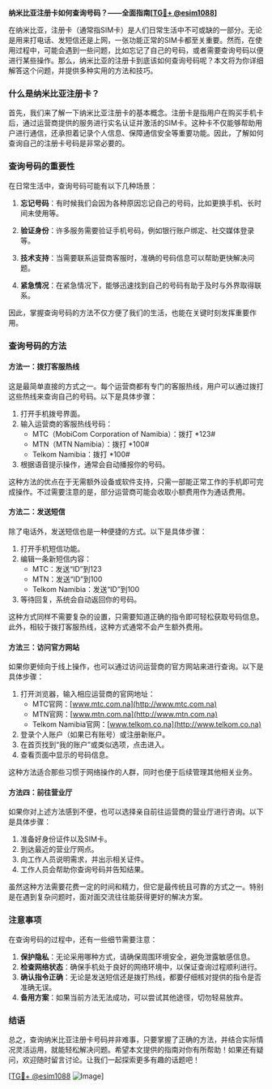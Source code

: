 **纳米比亚注册卡如何查询号码？——全面指南[[TG💪+ @esim1088](https://t.me/s/esim1088)]**

在纳米比亚，注册卡（通常指SIM卡）是人们日常生活中不可或缺的一部分。无论是用来打电话、发短信还是上网，一张功能正常的SIM卡都至关重要。然而，在使用过程中，可能会遇到一些问题，比如忘记了自己的号码，或者需要查询号码以便进行某些操作。那么，纳米比亚的注册卡到底该如何查询号码呢？本文将为你详细解答这个问题，并提供多种实用的方法和技巧。

### 什么是纳米比亚注册卡？

首先，我们来了解一下纳米比亚注册卡的基本概念。注册卡是指用户在购买手机卡后，通过运营商提供的服务进行实名认证并激活的SIM卡。这种卡不仅能够帮助用户进行通信，还承担着记录个人信息、保障通信安全等重要功能。因此，了解如何查询自己的注册卡号码是非常必要的。

### 查询号码的重要性

在日常生活中，查询号码可能有以下几种场景：

1. **忘记号码**：有时候我们会因为各种原因忘记自己的号码，比如更换手机、长时间未使用等。
   
2. **验证身份**：许多服务需要验证手机号码，例如银行账户绑定、社交媒体登录等。

3. **技术支持**：当需要联系运营商客服时，准确的号码信息可以帮助更快解决问题。

4. **紧急情况**：在紧急情况下，能够迅速找到自己的号码有助于及时与外界取得联系。

因此，掌握查询号码的方法不仅方便了我们的生活，也能在关键时刻发挥重要作用。

### 查询号码的方法

#### 方法一：拨打客服热线

这是最简单直接的方式之一。每个运营商都有专门的客服热线，用户可以通过拨打这些热线来查询自己的号码。以下是具体步骤：

1. 打开手机拨号界面。
2. 输入运营商的客服热线号码：
   - MTC（MobiCom Corporation of Namibia）：拨打 *123#
   - MTN（MTN Namibia）：拨打 *100#
   - Telkom Namibia：拨打 *100#
3. 根据语音提示操作，通常会自动播报你的号码。

这种方法的优点在于无需额外设备或软件支持，只需一部能正常工作的手机即可完成操作。不过需要注意的是，部分运营商可能会收取小额费用作为通话费用。

#### 方法二：发送短信

除了电话外，发送短信也是一种便捷的方式。以下是具体步骤：

1. 打开手机短信功能。
2. 编辑一条新短信内容：
   - MTC：发送“ID”到123
   - MTN：发送“ID”到100
   - Telkom Namibia：发送“ID”到100
3. 等待回复，系统会自动返回你的号码。

这种方式同样不需要复杂的设置，只需要知道正确的指令即可轻松获取号码信息。此外，相较于拨打客服热线，这种方式通常不会产生额外费用。

#### 方法三：访问官方网站

如果你更倾向于线上操作，也可以通过访问运营商的官方网站来进行查询。以下是具体步骤：

1. 打开浏览器，输入相应运营商的官网地址：
   - MTC官网：[www.mtc.com.na](http://www.mtc.com.na)
   - MTN官网：[www.mtn.com.na](http://www.mtn.com.na)
   - Telkom Namibia官网：[www.telkom.co.na](http://www.telkom.co.na)
2. 登录个人账户（如果已有账号）或注册新账户。
3. 在首页找到“我的账户”或类似选项，点击进入。
4. 查看页面中显示的号码信息。

这种方法适合那些习惯于网络操作的人群，同时也便于后续管理其他相关业务。

#### 方法四：前往营业厅

如果你对上述方法感到不便，也可以选择亲自前往运营商的营业厅进行咨询。以下是具体步骤：

1. 准备好身份证件以及SIM卡。
2. 到达最近的营业厅网点。
3. 向工作人员说明需求，并出示相关证件。
4. 工作人员会帮助你查询号码并告知结果。

虽然这种方法需要花费一定的时间和精力，但它是最传统且可靠的方式之一。特别是在遇到复杂问题时，面对面交流往往能获得更好的解决方案。

### 注意事项

在查询号码的过程中，还有一些细节需要注意：

1. **保护隐私**：无论采用哪种方式，请确保周围环境安全，避免泄露敏感信息。
2. **检查网络状态**：确保手机处于良好的网络环境中，以保证查询过程顺利进行。
3. **确认指令正确**：无论是发送短信还是拨打热线，都要仔细核对提供的指令是否准确无误。
4. **备用方案**：如果当前方法无法成功，可以尝试其他途径，切勿轻易放弃。

### 结语

总之，查询纳米比亚注册卡号码并非难事，只要掌握了正确的方法，并结合实际情况灵活运用，就能轻松解决问题。希望本文提供的指南对你有所帮助！如果还有疑问，欢迎随时留言讨论。让我们一起探索更多有趣的话题吧！

[[TG💪+ @esim1088](https://t.me/s/esim1088) ![Image](https://i.postimg.cc/4NQfJmqS/Snipaste-2025-05-13-00-14-12.png)]